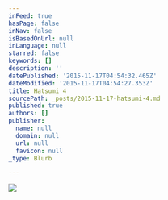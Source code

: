 ```yaml
---
inFeed: true
hasPage: false
inNav: false
isBasedOnUrl: null
inLanguage: null
starred: false
keywords: []
description: ''
datePublished: '2015-11-17T04:54:32.465Z'
dateModified: '2015-11-17T04:54:27.353Z'
title: Hatsumi 4
sourcePath: _posts/2015-11-17-hatsumi-4.md
published: true
authors: []
publisher:
  name: null
  domain: null
  url: null
  favicon: null
_type: Blurb

---
```

![](https://the-grid-user-content.s3-us-west-2.amazonaws.com/34038d13-70fb-4429-bee9-c230befc869e.jpg)